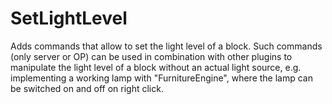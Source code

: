 # SetLightLevel

Adds commands that allow to set the light level of a block. Such commands
(only server or OP) can be used in combination with other plugins to
manipulate the light level of a block without an actual light source,
e.g. implementing a working lamp with "FurnitureEngine", where the lamp
can be switched on and off on right click.


